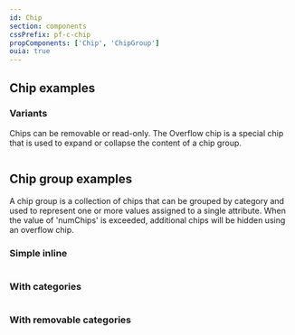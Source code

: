 ```yaml
---
id: Chip
section: components
cssPrefix: pf-c-chip
propComponents: ['Chip', 'ChipGroup']
ouia: true
---
```


## Chip examples

### Variants
Chips can be removable or read-only. The Overflow chip is a special chip that is used to expand or collapse the content of a chip group.

```ts file='./ChipDefault.tsx'
```

## Chip group examples
A chip group is a collection of chips that can be grouped by category and used to represent one or more values assigned to a single attribute. When the value of 'numChips' is exceeded, additional chips will be hidden using an overflow chip.

### Simple inline

```ts file='./ChipGroupInline.tsx'
```

### With categories

```ts file='./ChipGroupWithCategories.tsx'
```

### With removable categories

```ts file='./ChipGroupRemovableCategories.tsx'
```
